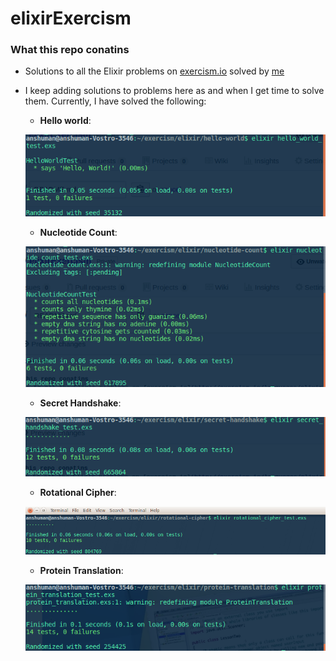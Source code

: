 # elixirExercism

### What this repo conatins
- Solutions to all the Elixir problems on [exercism.io](http://exercism.io/languages/elixir/about) solved by [me](https://github.com/anshuman23)

* I keep adding solutions to problems here as and when I get time to solve them. Currently, I have solved the following:
  * __Hello world__:
  
   ![alt text](imgs/hw.png)
   
  * __Nucleotide Count__:
  
  ![alt text](imgs/nc.png)
  
  * __Secret Handshake__:
  
  ![alt text](imgs/sh.png)
  
  * __Rotational Cipher__:
  
  ![alt text](imgs/rc.png)
  
  * __Protein Translation__:
  
  ![alt text](imgs/pt.png)
  